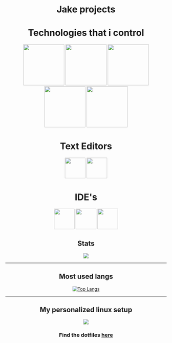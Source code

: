 <h1 align="center">Jake projects</h1>
<div align="center">
  <h1>Technologies that i control</h1>
  <img src="https://raw.githubusercontent.com/yurijserrano/Github-Profile-Readme-Logos/f994c418a134b58c4aec11152f6a4a33fa89da26/programming%20languages/python.svg" width="128">
  <img src="https://raw.githubusercontent.com/yurijserrano/Github-Profile-Readme-Logos/f994c418a134b58c4aec11152f6a4a33fa89da26/programming%20languages/c%2B%2B.svg" width="128">
   <img src="https://raw.githubusercontent.com/yurijserrano/Github-Profile-Readme-Logos/f994c418a134b58c4aec11152f6a4a33fa89da26/programming%20languages/java.svg" width="128">
   <img src="https://raw.githubusercontent.com/yurijserrano/Github-Profile-Readme-Logos/f994c418a134b58c4aec11152f6a4a33fa89da26/programming%20languages/bash.svg" width="128">
    <img src="https://raw.githubusercontent.com/yurijserrano/Github-Profile-Readme-Logos/f994c418a134b58c4aec11152f6a4a33fa89da26/frameworks/django.svg" width="128">
  
  <h1>Text Editors</h1>
  <img src="https://upload.wikimedia.org/wikipedia/commons/thumb/0/07/Neovim-mark-flat.svg/1200px-Neovim-mark-flat.svg.png" width="64">
  <img src="https://upload.wikimedia.org/wikipedia/commons/thumb/9/9a/Visual_Studio_Code_1.35_icon.svg/2048px-Visual_Studio_Code_1.35_icon.svg.png" width="64">
  <h1>IDE's</h1>
  <img src="https://resources.jetbrains.com/storage/products/clion/img/meta/clion_logo_300x300.png" width="64">
  <img src="https://cdn.worldvectorlogo.com/logos/eclipse-11.svg" width="64">
  <img src="https://upload.wikimedia.org/wikipedia/commons/thumb/1/1d/PyCharm_Icon.svg/1200px-PyCharm_Icon.svg.png" width="64">
</div>

<h2 align="center">Stats</h2>


<div align="center">
<a href="https://github.com/anuraghazra/github-readme-stats">
  <img align="center" src="https://github-readme-stats.vercel.app/api?username=mrjakesir&show_icons=true&theme=onedark" />
</a>
</div>
  
 -----
 
 <h2 align="center">Most used langs</h2>

<div align="center">

[![Top Langs](https://github-readme-stats.vercel.app/api/top-langs/?username=mrjakesir&layout=compact)](https://github.com/anuraghazra/github-readme-stats)
</div>

-----
<div align="center">
<h2>My personalized linux setup</h2>
  <img src="https://preview.redd.it/slhul444kgf71.png?width=640&crop=smart&auto=webp&s=5da121c7dbe662c92d84e77039b596238a1516f8">
 <h3>Find the dotfiles <a href="https://github.com/MrJakeSir/dots/tree/dotsbian">here</a></h3>
</div>
